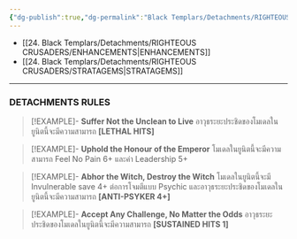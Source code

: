 ```yaml
---
{"dg-publish":true,"dg-permalink":"Black Templars/Detachments/RIGHTEOUS CRUSADERS","permalink":"/Black Templars/Detachments/RIGHTEOUS CRUSADERS/","contentClasses":"menu","created":"2023-12-16T03:20:45.000+07:00","updated":"2023-12-16T04:22:45.401+07:00"}
---
```



- [[24. Black Templars/Detachments/RIGHTEOUS CRUSADERS/ENHANCEMENTS\|ENHANCEMENTS]]
- [[24. Black Templars/Detachments/RIGHTEOUS CRUSADERS/STRATAGEMS\|STRATAGEMS]]

***

### DETACHMENTS RULES

> [!EXAMPLE]- **Suffer Not the Unclean to Live**
> อาวุธระยะประชิดของโมเดลในยูนิตนี้จะมีความสามารถ **\[LETHAL HITS]**

> [!EXAMPLE]- **Uphold the Honour of the Emperor** 
> โมเดลในยูนิตนี้จะมีความสามารถ Feel No Pain 6+ และค่า Leadership 5+

> [!EXAMPLE]- **Abhor the Witch, Destroy the Witch** 
> โมเดลในยูนิตนี้จะมี Invulnerable save 4+ ต่อการโจมตีแบบ Psychic และอาวุธระยะประชิดของโมเดลในยูนิตนี้จะมีความสามารถ **\[ANTI-PSYKER 4+]**

> [!EXAMPLE]- **Accept Any Challenge, No Matter the Odds** 
> อาวุธระยะประชิดของโมเดลในยูนิตนี้จะมีความสามารถ **\[SUSTAINED HITS 1]**